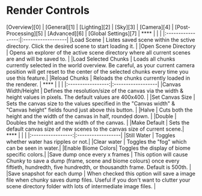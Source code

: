 <h1>Render Controls</h1>
[Overview][0] | [General][1] | [Lighting][2] | [Sky][3] | [Camera][4] | [Post-Processing][5] | [Advanced][6] | [Global Settings][7] |  
****
|                   |                   |
|:-----------------:|:------------------|
|Load Scene         | Listes saved scene within the sctive directory.  Click the desired scene to start loading it. |
|Open Scene Directory | Opens an explorer of the active scene directory where all current scenes are and will be saved to. |
|Load Selected Chunks | Loads all chunks currently selected in the world overview. Be careful, as your current camera position will get reset to the center of the selected chunks every time you use this feature.|
|Reload Chunks      | Reloads the chunks currently loaded in the renderer. |
****
|                   |                   |
|:-----------------:|:------------------|
|Canvas Width/Height  | Defines the resolution/size of the canvas via the width & height values in pixels. The default values are 400x400. |
|Set Canvas Size    | Sets the canvas size to the values specified in the "Canvas width" & "Canvas height" fields found just above this button. |
|Halve              | Cuts both the height and the width of the canvas in half, rounded down. |
|Double             | Doubles the height and the width of the canvas. |
|Make Default       | Sets the default canvas size of new scenes to the canvas size of current scene.|
****
|                   |                   |
|:-----------------:|:------------------|
|Still Water        | Toggles whether water has ripples or not.|
|Clear water        | Toggles the "fog" which can be seen in water.|
|Enable Biome Colors| Toggles the display of biome specific colors.|
|Save dump once every x frames  | This option will cause Chunky to save a dump (frame, scene and biome colours) once every fiftieth, hundredth, five hundredth, or thousandth frame. Default is 500th. |
|Save snapshot for each dump  | When checked this option will save a image file when chunky saves dump files. Useful if you don't want to clutter your scene directory folder with lots of intermediate image files. |

[0]: overview.html
[1]: general.html
[2]: lighting.html
[3]: sky.html
[4]: camera.html
[5]: postprocessing.html
[6]: advanced.html
[7]: globalsettings.html

